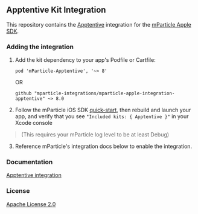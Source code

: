 ## Apptentive Kit Integration

This repository contains the [Apptentive](https://www.apptentive.com) integration for the [mParticle Apple SDK](https://github.com/mParticle/mparticle-apple-sdk).

### Adding the integration

1. Add the kit dependency to your app's Podfile or Cartfile:

    ```
    pod 'mParticle-Apptentive', '~> 8'
    ```

    OR

    ```
    github "mparticle-integrations/mparticle-apple-integration-apptentive" ~> 8.0
    ```

2. Follow the mParticle iOS SDK [quick-start](https://github.com/mParticle/mparticle-apple-sdk), then rebuild and launch your app, and verify that you see `"Included kits: { Apptentive }"` in your Xcode console 

> (This requires your mParticle log level to be at least Debug)

3. Reference mParticle's integration docs below to enable the integration.

### Documentation

[Apptentive integration](https://docs.mparticle.com/integrations/apptentive/event/)

### License

[Apache License 2.0](http://www.apache.org/licenses/LICENSE-2.0)
